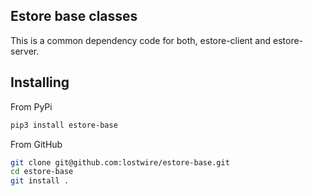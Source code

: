 ## Estore base classes

This is a common dependency code for both, estore-client and estore-server.

## Installing
From PyPi

```bash
pip3 install estore-base
```

From GitHub

```bash
git clone git@github.com:lostwire/estore-base.git
cd estore-base
git install .
```
